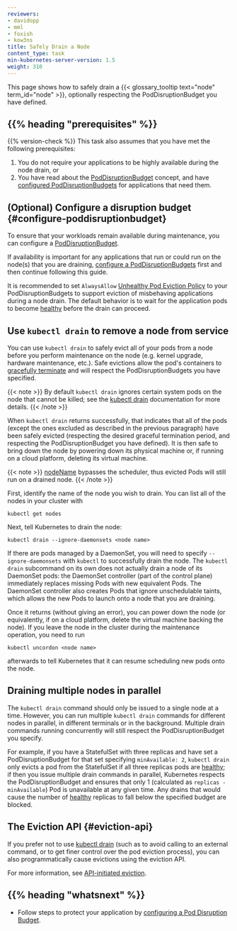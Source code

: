 ```yaml
---
reviewers:
- davidopp
- mml
- foxish
- kow3ns
title: Safely Drain a Node
content_type: task
min-kubernetes-server-version: 1.5
weight: 310
---
```


<!-- overview -->
This page shows how to safely drain a {{< glossary_tooltip text="node" term_id="node" >}},
optionally respecting the PodDisruptionBudget you have defined.

## {{% heading "prerequisites" %}}

{{% version-check %}}
This task also assumes that you have met the following prerequisites:
  1. You do not require your applications to be highly available during the
     node drain, or
  1. You have read about the [PodDisruptionBudget](/docs/concepts/workloads/pods/disruptions/) concept,
     and have [configured PodDisruptionBudgets](/docs/tasks/run-application/configure-pdb/) for
     applications that need them.

<!-- steps -->

## (Optional) Configure a disruption budget {#configure-poddisruptionbudget}

To ensure that your workloads remain available during maintenance, you can
configure a [PodDisruptionBudget](/docs/concepts/workloads/pods/disruptions/).

If availability is important for any applications that run or could run on the node(s)
that you are draining, [configure a PodDisruptionBudgets](/docs/tasks/run-application/configure-pdb/)
first and then continue following this guide.

It is recommended to set `AlwaysAllow` [Unhealthy Pod Eviction Policy](/docs/tasks/run-application/configure-pdb/#unhealthy-pod-eviction-policy)
to your PodDisruptionBudgets to support eviction of misbehaving applications during a node drain.
The default behavior is to wait for the application pods to become [healthy](/docs/tasks/run-application/configure-pdb/#healthiness-of-a-pod)
before the drain can proceed.

## Use `kubectl drain` to remove a node from service

You can use `kubectl drain` to safely evict all of your pods from a
node before you perform maintenance on the node (e.g. kernel upgrade,
hardware maintenance, etc.). Safe evictions allow the pod's containers
to [gracefully terminate](/docs/concepts/workloads/pods/pod-lifecycle/#pod-termination)
and will respect the PodDisruptionBudgets you have specified.

{{< note >}}
By default `kubectl drain` ignores certain system pods on the node
that cannot be killed; see
the [kubectl drain](/docs/reference/generated/kubectl/kubectl-commands/#drain)
documentation for more details.
{{< /note >}}

When `kubectl drain` returns successfully, that indicates that all of
the pods (except the ones excluded as described in the previous paragraph)
have been safely evicted (respecting the desired graceful termination period,
and respecting the PodDisruptionBudget you have defined). It is then safe to
bring down the node by powering down its physical machine or, if running on a
cloud platform, deleting its virtual machine.

{{< note >}}
[nodeName](/docs/concepts/scheduling-eviction/assign-pod-node/#nodename) bypasses the scheduler, 
thus evicted Pods will still run on a drained node.
{{< /note >}}

First, identify the name of the node you wish to drain. You can list all of the nodes in your cluster with

```shell
kubectl get nodes
```

Next, tell Kubernetes to drain the node:

```shell
kubectl drain --ignore-daemonsets <node name>
```

If there are pods managed by a DaemonSet, you will need to specify
`--ignore-daemonsets` with `kubectl` to successfully drain the node. The `kubectl drain` subcommand on its own does not actually drain
a node of its DaemonSet pods:
the DaemonSet controller (part of the control plane) immediately replaces missing Pods with
new equivalent Pods. The DaemonSet controller also creates Pods that ignore unschedulable
taints, which allows the new Pods to launch onto a node that you are draining.

Once it returns (without giving an error), you can power down the node
(or equivalently, if on a cloud platform, delete the virtual machine backing the node).
If you leave the node in the cluster during the maintenance operation, you need to run

```shell
kubectl uncordon <node name>
```
afterwards to tell Kubernetes that it can resume scheduling new pods onto the node.

## Draining multiple nodes in parallel

The `kubectl drain` command should only be issued to a single node at a
time. However, you can run multiple `kubectl drain` commands for
different nodes in parallel, in different terminals or in the
background. Multiple drain commands running concurrently will still
respect the PodDisruptionBudget you specify.

For example, if you have a StatefulSet with three replicas and have
set a PodDisruptionBudget for that set specifying `minAvailable: 2`,
`kubectl drain` only evicts a pod from the StatefulSet if all three
replicas pods are [healthy](/docs/tasks/run-application/configure-pdb/#healthiness-of-a-pod);
if then you issue multiple drain commands in parallel,
Kubernetes respects the PodDisruptionBudget and ensures that
only 1 (calculated as `replicas - minAvailable`) Pod is unavailable
at any given time. Any drains that would cause the number of [healthy](/docs/tasks/run-application/configure-pdb/#healthiness-of-a-pod)
replicas to fall below the specified budget are blocked.

## The Eviction API {#eviction-api}

If you prefer not to use [kubectl drain](/docs/reference/generated/kubectl/kubectl-commands/#drain) (such as
to avoid calling to an external command, or to get finer control over the pod
eviction process), you can also programmatically cause evictions using the
eviction API.

For more information, see [API-initiated eviction](/docs/concepts/scheduling-eviction/api-eviction/).

## {{% heading "whatsnext" %}}

* Follow steps to protect your application by [configuring a Pod Disruption Budget](/docs/tasks/run-application/configure-pdb/).

